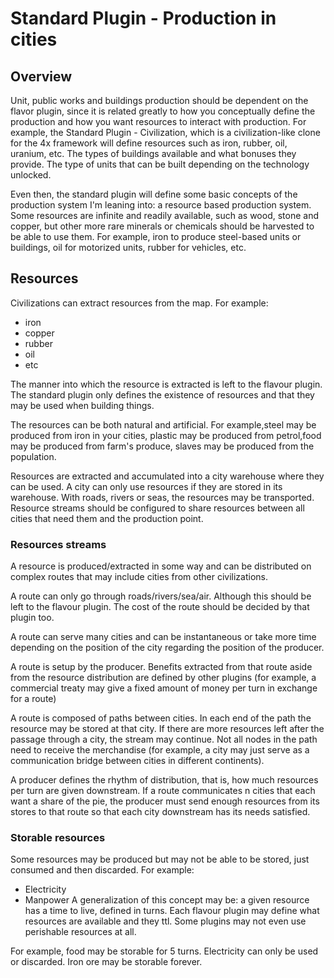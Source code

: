 # Standard Plugin - Production in cities

## Overview 
Unit, public works and buildings production should be dependent on the flavor plugin, since it is related greatly to 
how you conceptually define the production and how you want resources to interact with production. For example, the 
Standard Plugin - Civilization, which is a civilization-like clone for the 4x framework will define resources such as
iron, rubber, oil, uranium, etc. The types of buildings available and what bonuses they provide. The type of units that
can be built depending on the technology unlocked. 

Even then, the standard plugin will define some basic concepts of the production system I'm leaning into: a resource 
based production system. 
Some resources are infinite and readily available, such as wood, stone and copper, but other more rare minerals or 
chemicals should be harvested to be able to use them. For example, iron to produce steel-based units or buildings, oil
for motorized units, rubber for vehicles, etc.

## Resources

Civilizations can extract resources from the map. For example:
- iron
- copper
- rubber
- oil
- etc

The manner into which the resource is extracted is left to the flavour plugin. The standard plugin only defines the 
existence of resources and that they may be used when building things.

The resources can be both natural and artificial. For example,steel may be produced from iron in your cities, plastic
may be produced from petrol,food may be produced from farm's produce, slaves may be produced from the population.

Resources are extracted and accumulated into a city warehouse where they can be used. A city can only use resources if
they are stored in its warehouse. With roads, rivers or seas, the resources may be transported. Resource streams should
be configured to share resources between all cities that need them and the production point. 

### Resources streams

A resource is produced/extracted in some way and can be distributed on complex routes that may include cities from other
civilizations.

A route can only go through roads/rivers/sea/air. Although this should be left to the flavour plugin. The cost of the 
route should be decided by that plugin too.

A route can serve many cities and can be instantaneous or take more time depending on the position of the city regarding
the position of the producer.

A route is setup by the producer. Benefits extracted from that route aside from the resource distribution are defined by
other plugins (for example, a commercial treaty may give a fixed amount of money per turn in exchange for a route)

A route is composed of paths between cities. In each end of the path the resource may be stored at that city. If there
are more resources left after the passage through a city, the stream may continue. Not all nodes in the path need to
receive the merchandise (for example, a city may just serve as a communication bridge between cities in different 
continents).

A producer defines the rhythm of distribution, that is, how much resources per turn are given downstream. If a route
communicates n cities that each want a share of the pie, the producer must send enough resources from its stores to that 
route so that each city downstream has its needs satisfied.

### Storable resources

Some resources may be produced but may not be able to be stored, just consumed and then discarded. For example:
- Electricity
- Manpower
A generalization of this concept may be: a given resource has a time to live, defined in turns. Each flavour plugin may
define what resources are available and they ttl. Some plugins may not even use perishable resources at all.

For example, food may be storable for 5 turns. Electricity can only be used or discarded. Iron ore may be storable 
forever.

